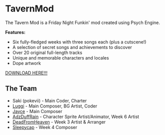 # TavernMod
The Tavern Mod is a Friday Night Funkin' mod created using Psych Engine.

**Features:**
- Six fully-fledged weeks with three songs each (plus a cutscene!)
- A selection of secret songs and achievements to discover
- Over 20 original full-length tracks 
- Unique and memorable characters and locales
- Dope artwork

[DOWNLOAD HERE!!!](https://github.com/pokevii/TavernMod/releases)

## The Team

- Saki (pokevii) - Main Coder, Charter
- [Luggi](https://twitter.com/LuigiGoesHard69) - Main Composer, BG Artist, Coder
- [Jayce](https://www.youtube.com/@jaycegohna3223) - Main Composer
- [AdzDuffRain](https://twitter.com/AdzDuffRain) - Character Sprite Artist/Animator, Week 6 Artist
- [DeadFromHeaven](https://www.youtube.com/@DeadFromHeaven) - Week 3 Artist & Arranger
- [Sleepycap](https://twitter.com/fuckimsotired) - Week 4 Composer

